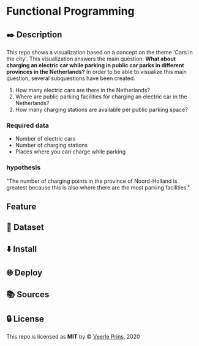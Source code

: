 # Functional Programming
## :black_nib: Description
This repo shows a visualization based on a concept on the theme 'Cars in the city'. This visualization answers the main question:
**What about charging an electric car while parking in public car parks in different provinces in the Netherlands?**
In order to be able to visualize this main question, several subquestions have been created.
1. How many electric cars are there in the Netherlands?
2. Where are public parking facilities for charging an electric car in the Netherlands?
3. How many charging stations are available per public parking space?

### Required data
* Number of electric cars
* Number of charging stations
* Places where you can charge while parking

### hypothesis
"The number of charging points in the province of Noord-Holland is greatest because this is also where there are the most parking facilities."

## Feature
## :link: Dataset
## :arrow_down: Install
## :globe_with_meridians: Deploy
## :books: Sources
## :lock: License
This repo is licensed as **MIT** by :copyright: [Veerle Prins](https://github.com/veerleprins), 2020